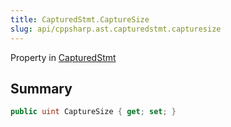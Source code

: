 ```yaml
---
title: CapturedStmt.CaptureSize
slug: api/cppsharp.ast.capturedstmt.capturesize
---
```

Property in [CapturedStmt](/api/cppsharp/ast/capturedstmt)

## Summary



```csharp
public uint CaptureSize { get; set; }
```

